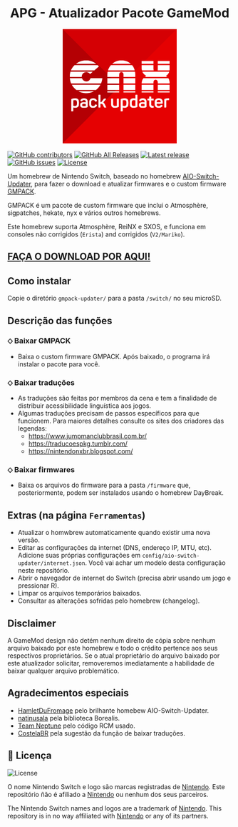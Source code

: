 <h1 align="center">APG - Atualizador Pacote GameMod</h1>

<div align="center">
<img src="./Images/bootlogo.png" alight-itens="center">
</div>

[![GitHub contributors](https://img.shields.io/github/contributors/coldmvm/gmpack-updater)](https://github.com/coldmvm/gmpack-updater/graphs/contributors)
[![GitHub All Releases](https://img.shields.io/github/downloads/coldmvm/gmpack-updater/total)](https://github.com/coldmvm/gmpack-updater/releases)
[![Latest release](https://img.shields.io/github/v/release/coldmvm/gmpack-updater)](https://github.com/coldmvm/gmpack-updater/releases)
[![GitHub issues](https://img.shields.io/github/issues/coldmvm/gmpack-updater)](https://github.com/coldmvm/gmpack-updater/issues)
[![License](https://img.shields.io/badge/License-GPLv3-blue.svg)](https://www.gnu.org/licenses/gpl-3.0.en.html)

Um homebrew de Nintendo Switch, baseado no homebrew [AIO-Switch-Updater](https://github.com/HamletDuFromage/aio-switch-updater/), para fazer o download e atualizar firmwares e o custom firmware [GMPACK](https://github.com/coldmvm/gmpack/releases).

GMPACK é um pacote de custom firmware que inclui o Atmosphère, sigpatches, hekate, nyx e vários outros homebrews.

Este homebrew suporta Atmosphère, ReiNX e SXOS, e funciona em consoles não corrigidos (`Erista`) and corrigidos (`V2/Mariko`).

## **[FAÇA O DOWNLOAD POR AQUI!](https://github.com/coldmvm/gmpack-updater/releases)**

## Como instalar
Copie o diretório `gmpack-updater/` para a pasta `/switch/` no seu microSD.

## Descrição das funções
### ⬦ Baixar GMPACK
- Baixa o custom firmware GMPACK. Após baixado, o programa irá instalar o pacote para você.

### ⬦ Baixar traduções
- As traduções são feitas por membros da cena e tem a finalidade de distribuir acessibilidade linguística aos jogos.
- Algumas traduções precisam de passos específicos para que funcionem. Para maiores detalhes consulte os sites dos criadores das legendas:
  - https://www.jumpmanclubbrasil.com.br/
  - https://traducoespkg.tumblr.com/
  - https://nintendonxbr.blogspot.com/

### ⬦ Baixar firmwares
- Baixa os arquivos do firmware para a pasta `/firmware` que, posteriormente, podem ser instalados usando o homebrew DayBreak.

## Extras (na página `Ferramentas`)
- Atualizar o homwbrew automaticamente quando existir uma nova versão.
- Editar as configurações da internet (DNS, endereço IP, MTU, etc). Adicione suas próprias configurações em `config/aio-switch-updater/internet.json`. Você vai achar um modelo desta configuração neste repositório.
- Abrir o navegador de internet do Switch (precisa abrir usando um jogo e pressionar R).
- Limpar os arquivos temporários baixados.
- Consultar as alterações sofridas pelo homebrew (changelog).

## Disclaimer
A GameMod design não detém nenhum direito de cópia sobre nenhum arquivo baixado por este homebrew e todo o crédito pertence aos seus respectivos proprietários. Se o atual proprietário do arquivo baixado por este atualizador solicitar, removeremos imediatamente a habilidade de baixar qualquer arquivo problemático.

## Agradecimentos especiais
- [HamletDuFromage](https://github.com/HamletDuFromage/) pelo brilhante homebew AIO-Switch-Updater.
- [natinusala](https://github.com/natinusala) pela biblioteca Borealis.
- [Team Neptune](https://github.com/Team-Neptune) pelo código RCM usado.
- [CostelaBR](https://github.com/AMSNX) pela sugestão da função de baixar traduções.

## 📝 Licença

![License](https://img.shields.io/badge/License-GPLv3-blue.svg)

O nome Nintendo Switch e logo são marcas registradas de [Nintendo](https://github.com/Nintendo). Este repositório ñão é afiliado a [Nintendo](https://github.com/Nintendo) ou nenhum dos seus parceiros.

The Nintendo Switch names and logos are a trademark of [Nintendo](https://github.com/Nintendo). This repository is in no way affiliated with [Nintendo](https://github.com/Nintendo) or any of its partners.
